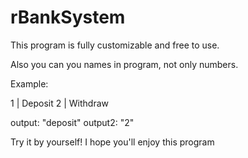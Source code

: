 # rBankSystem
This program is fully customizable and free to use.

Also you can you names in program, not only numbers.

Example:


1 | Deposit
2 | Withdraw

output: "deposit"
output2: "2"

Try it by yourself! I hope you'll enjoy this program
